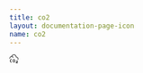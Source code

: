 ```yaml
---
title: co2
layout: documentation-page-icon
name: co2
---
```


<svg width="16" height="16" viewBox="0 0 16 16" fill="currentColor" class="esti esti-co2" xmlns="http://www.w3.org/2000/svg">
  <path fill-rule="evenodd" clip-rule="evenodd" d="M3.54685 3.53669C3.44477 3.54283 3.34295 3.55307 3.24177 3.56753C2.48217 3.67604 1.7323 4.02212 1.139 4.67019C0.546208 5.3177 0.137343 6.23607 0.00304119 7.44479C-0.0274536 7.71924 0.170314 7.96645 0.444767 7.99694C0.719221 8.02744 0.96643 7.82967 0.996925 7.55522C1.11262 6.51393 1.45376 5.8073 1.87659 5.34544C2.29892 4.88413 2.83029 4.63646 3.38319 4.55748C4.53175 4.3934 5.66948 4.95704 6.05277 5.72361C6.17626 5.9706 6.4766 6.07071 6.72359 5.94722C6.97058 5.82372 7.07069 5.52339 6.9472 5.2764C6.51914 4.42029 5.61147 3.82773 4.60249 3.61584C5.54947 1.58553 7.2204 0.996087 8.64522 1.3014C10.1736 1.62892 11.5 2.99479 11.5 5C11.5 5.01726 11.5009 5.03431 11.5026 5.05112C11.5162 5.18554 11.5831 5.30421 11.6818 5.38573C11.7683 5.45711 11.8791 5.50001 12 5.50001C13.1162 5.50001 13.9483 5.94265 14.4014 6.59711C14.8517 7.24763 14.9852 8.19079 14.5357 9.31431C14.4332 9.5707 14.5579 9.86169 14.8143 9.96425C15.0707 10.0668 15.3617 9.94209 15.4642 9.6857C16.0148 8.30923 15.8982 7.00239 15.2236 6.0279C14.6307 5.17159 13.6518 4.63693 12.4791 4.52294C12.2811 2.28214 10.6982 0.718621 8.85475 0.323602C6.85859 -0.104147 4.63567 0.845933 3.54685 3.53669ZM1.99998 10.75C1.99998 10.3358 2.33577 10 2.74998 10H3.99998C4.27613 10 4.49998 9.77614 4.49998 9.5C4.49998 9.22386 4.27613 9 3.99998 9H2.74998C1.78348 9 0.999983 9.7835 0.999983 10.75V12.75C0.999983 13.7165 1.78348 14.5 2.74998 14.5H3.99998C4.27613 14.5 4.49998 14.2761 4.49998 14C4.49998 13.7239 4.27613 13.5 3.99998 13.5H2.74998C2.33577 13.5 1.99998 13.1642 1.99998 12.75V10.75ZM7.74998 9C6.78348 9 5.99998 9.7835 5.99998 10.75V12.75C5.99998 13.7165 6.78348 14.5 7.74998 14.5H8.24998C9.21648 14.5 9.99998 13.7165 9.99998 12.75V10.75C9.99998 9.7835 9.21648 9 8.24998 9H7.74998ZM6.99998 10.75C6.99998 10.3358 7.33577 10 7.74998 10H8.24998C8.6642 10 8.99998 10.3358 8.99998 10.75V12.75C8.99998 13.1642 8.6642 13.5 8.24998 13.5H7.74998C7.33577 13.5 6.99998 13.1642 6.99998 12.75V10.75ZM11.5 12C11.5 11.7239 11.7238 11.5 12 11.5H13.6189C14.3816 11.5 15 12.1184 15 12.8811C15 13.6364 14.3934 14.2515 13.6382 14.2621L13.2395 14.2677C12.8353 14.2734 12.5095 14.598 12.5002 15H14.5C14.7761 15 15 15.2239 15 15.5C15 15.7761 14.7761 16 14.5 16H12.125C11.7798 16 11.5 15.7202 11.5 15.375V15.0176C11.5 14.0607 12.2686 13.2812 13.2255 13.2678L13.6242 13.2622C13.8326 13.2593 14 13.0895 14 12.8811C14 12.6706 13.8293 12.5 13.6189 12.5H12C11.7238 12.5 11.5 12.2761 11.5 12Z"/>
</svg>